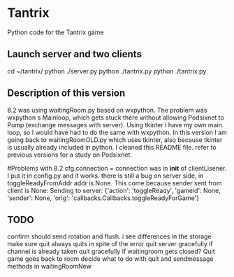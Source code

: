 # Tantrix
Python code for the Tantrix game

## Launch server and two clients
cd ~/tantrix/
python ./server.py
python ./tantrix.py
python ./tantrix.py

## Description of this version
8.2 was using waitingRoom.py based on wxpython. The problem was wxpython s Mainloop, which gets stuck there without allowing Podsixnet to Pump (exchange messages with server). Using tkinter I have my own main loop, so I would have had to do the same with wxpython. 
In this version I am going back to waitingRoomOLD.py which uses tkinter, also because tkinter is usually already included in python. 
I cleaned this README file. refer to previous versions for a study on Podsixnet.

#Problems with 8.2
cfg.connection = connection was in __init__ of clientLisener. I put it in config.py and it works. there is still a bug on server side, in toggleReadyFromAddr addr is None. This come because sender sent from client is None:
	Sending to server:  {'action': 'toggleReady', 'gameid': None, 'sender': None, 'orig': 'callbacks.Callbacks.toggleReadyForGame'}

## TODO
confirm should send rotation and flush. i see differences in the storage
make sure quit always quits in spite of the error
quit server gracefully if channel is already taken
quit gracefully if waitingroom gets closed?
Quit game goes back to room
decide what to do with quit and sendmessage methods in waitingRoomNew
